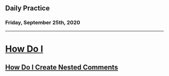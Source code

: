 ## Daily Practice
### Friday, September 25th, 2020
---


# [How Do I](https://laracasts.com/series/how-do-i)


## [How Do I Create Nested Comments](https://laracasts.com/series/how-do-i/episodes/9)
